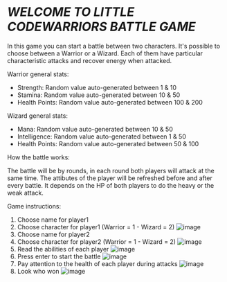 <h1><em>WELCOME TO LITTLE CODEWARRIORS BATTLE GAME</em></h1>

In this game you can start a battle between two characters. 
It's possible to choose between a Warrior or a Wizard. 
Each of them have particular characteristic attacks and recover energy when attacked.



Warrior general stats:
- Strength: Random value auto-generated between 1 & 10
- Stamina: Random value auto-generated between 10 & 50
- Health Points: Random value auto-generated between 100 & 200


Wizard general stats:

- Mana: Random value auto-generated between 10 & 50
- Intelligence: Random value auto-generated between 1 & 50
- Health Points: Random value auto-generated between 50 & 100



How the battle works:

The battle will be by rounds, in each round both players will attack at the same time. 
The attibutes of the player will be refreshed before and after every battle.
It depends on the HP of both players to do the heavy or the weak attack.



Game instructions:

1) Choose name for player1
2) Choose character for player1 (Warrior = 1 - Wizard = 2)
![image](https://user-images.githubusercontent.com/116492086/214617439-d7ec042b-d2bd-4da3-b00e-67aa990a0969.png)
3) Choose name for player2
4) Choose character for player2 (Warrior = 1 - Wizard = 2)
![image](https://user-images.githubusercontent.com/116492086/214617685-fc16eead-0eda-4509-9634-9334b5c719dc.png)
5) Read the abilities of each player
![image](https://user-images.githubusercontent.com/116492086/214625228-124a4ff9-1f29-4615-b075-c40ece153d37.png)
6) Press enter to start the battle
![image](https://user-images.githubusercontent.com/116492086/214618094-2323ed30-f471-4b48-ae5e-685120e04a4b.png)
7) Pay attention to the health of each player during attacks
![image](https://user-images.githubusercontent.com/116492086/214625069-9a05b5c8-c787-4219-9804-553efb578815.png)
8) Look who won
![image](https://user-images.githubusercontent.com/116492086/214618918-ad72652a-7d23-4ffc-b09c-1f4d6bb4d1c1.png)


